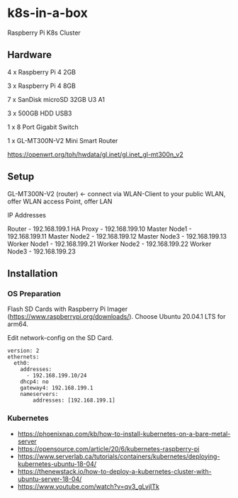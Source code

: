 # k8s-in-a-box
Raspberry Pi K8s Cluster

## Hardware

4 x Raspberry Pi 4 2GB

3 x Raspberry Pi 4 8GB

7 x SanDisk microSD 32GB U3 A1

3 x 500GB HDD USB3

1 x 8 Port Gigabit Switch

1 x GL-MT300N-V2 Mini Smart Router

https://openwrt.org/toh/hwdata/gl.inet/gl.inet_gl-mt300n_v2

## Setup

GL-MT300N-V2 (router) <- connect via WLAN-Client to your public WLAN, offer WLAN access Point, offer LAN

IP Addresses

Router - 192.168.199.1
HA Proxy - 192.168.199.10
Master Node1 - 192.168.199.11
Master Node2 - 192.168.199.12
Master Node3 - 192.168.199.13
Worker Node1 - 192.168.199.21
Worker Node2 - 192.168.199.22
Worker Node3 - 192.168.199.23



## Installation

### OS Preparation

Flash SD Cards with Raspberry Pi Imager (https://www.raspberrypi.org/downloads/). Choose Ubuntu 20.04.1 LTS for arm64.

Edit network-config on the SD Card.

```
version: 2
ethernets:
  eth0:
    addresses:
      - 192.168.199.10/24
    dhcp4: no
    gateway4: 192.168.199.1
    nameservers:
        addresses: [192.168.199.1]
```

### Kubernetes

  * https://phoenixnap.com/kb/how-to-install-kubernetes-on-a-bare-metal-server
  * https://opensource.com/article/20/6/kubernetes-raspberry-pi
  * https://www.serverlab.ca/tutorials/containers/kubernetes/deploying-kubernetes-ubuntu-18-04/
  * https://thenewstack.io/how-to-deploy-a-kubernetes-cluster-with-ubuntu-server-18-04/
  * https://www.youtube.com/watch?v=qv3_gLvjITk

